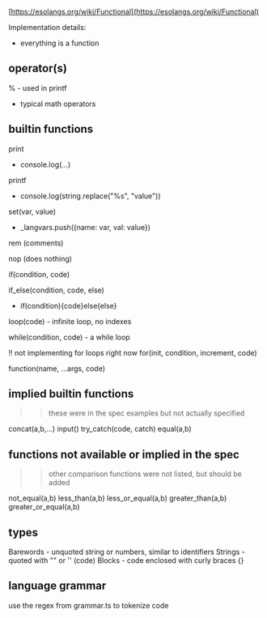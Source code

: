 [https://esolangs.org/wiki/Functional](https://esolangs.org/wiki/Functional)

Implementation details:

- everything is a function

## operator(s)

% - used in printf
- typical math operators

## builtin functions

print 
  - console.log(...)

printf
  - console.log(string.replace("%s", "value"))

set(var, value)
  - _langvars.push({name: var, val: value})

rem (comments)

nop (does nothing)

if(condition, code)

if_else(condition, code, else)
  - if(condition){code}else{else}

loop(code) - infinite loop, no indexes

while(condition, code) - a while loop

!! not implementing for loops right now
for(init, condition, increment, code)

function(name, ...args, code)

## implied builtin functions
>> these were in the spec examples but not actually specified

concat(a,b,...)
input()
try_catch(code, catch)
equal(a,b) 

## functions not available or implied in the spec
>> other comparison functions were not listed, but should be added

not_equal(a,b)
less_than(a,b)
less_or_equal(a,b)
greater_than(a,b)
greater_or_equal(a,b)

## types
Barewords - unquoted string or numbers, similar to identifiers
Strings - quoted with "" or ''
(code) Blocks - code enclosed with curly braces {}

## language grammar

use the regex from grammar.ts to tokenize code
